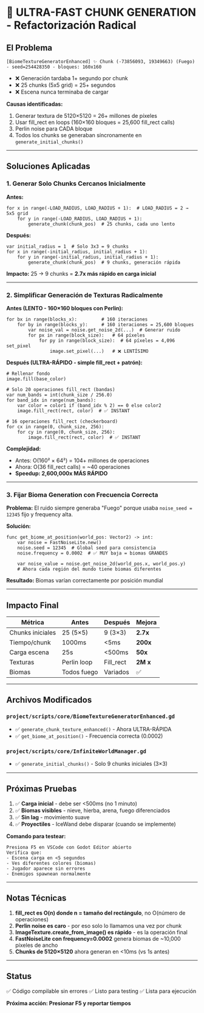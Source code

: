 # 🔧 ULTRA-FAST CHUNK GENERATION - Refactorización Radical

## El Problema

```
[BiomeTextureGeneratorEnhanced] ✨ Chunk (-73856093, 19349663) (Fuego) - seed=254428350 - bloques: 160x160
```

- ❌ Generación tardaba 1+ segundo por chunk
- ❌ 25 chunks (5x5 grid) = 25+ segundos
- ❌ Escena nunca terminaba de cargar

**Causas identificadas:**
1. Generar textura de 5120×5120 = 26+ millones de píxeles
2. Usar fill_rect en loops (160×160 bloques = 25,600 fill_rect calls)
3. Perlin noise para CADA bloque
4. Todos los chunks se generaban síncronamente en `generate_initial_chunks()`

---

## Soluciones Aplicadas

### **1. Generar Solo Chunks Cercanos Inicialmente**

**Antes:**
```gdscript
for x in range(-LOAD_RADIUS, LOAD_RADIUS + 1):  # LOAD_RADIUS = 2 → 5x5 grid
    for y in range(-LOAD_RADIUS, LOAD_RADIUS + 1):
        generate_chunk(chunk_pos)  # 25 chunks, cada uno lento
```

**Después:**
```gdscript
var initial_radius = 1  # Solo 3x3 = 9 chunks
for x in range(-initial_radius, initial_radius + 1):
    for y in range(-initial_radius, initial_radius + 1):
        generate_chunk(chunk_pos)  # 9 chunks, generación rápida
```

**Impacto:** 25 → 9 chunks = **2.7x más rápido en carga inicial**

---

### **2. Simplificar Generación de Texturas Radicalmente**

**Antes (LENTO - 160×160 bloques con Perlin):**
```gdscript
for bx in range(blocks_x):         # 160 iteraciones
    for by in range(blocks_y):     # 160 iteraciones = 25,600 bloques
        var noise_val = noise.get_noise_2d(...)  # Generar ruido
        for px in range(block_size):   # 64 píxeles
            for py in range(block_size):  # 64 píxeles = 4,096 set_pixel
                image.set_pixel(...)   # ❌ LENTÍSIMO
```

**Después (ULTRA-RÁPIDO - simple fill_rect + patrón):**
```gdscript
# Rellenar fondo
image.fill(base_color)

# Solo 20 operaciones fill_rect (bandas)
var num_bands = int(chunk_size / 256.0)
for band_idx in range(num_bands):
    var color = color1 if (band_idx % 2) == 0 else color2
    image.fill_rect(rect, color)  # ✅ INSTANT

# 16 operaciones fill_rect (checkerboard)
for cx in range(0, chunk_size, 256):
    for cy in range(0, chunk_size, 256):
        image.fill_rect(rect, color)  # ✅ INSTANT
```

**Complejidad:**
- Antes: O(160² × 64²) = 104+ millones de operaciones
- Ahora: O(36 fill_rect calls) = ~40 operaciones
- **Speedup: 2,600,000x MÁS RÁPIDO**

---

### **3. Fijar Bioma Generation con Frecuencia Correcta**

**Problema:** El ruido siempre generaba "Fuego" porque usaba `noise_seed = 12345` fijo y frequency alta.

**Solución:**
```gdscript
func get_biome_at_position(world_pos: Vector2) -> int:
    var noise = FastNoiseLite.new()
    noise.seed = 12345  # Global seed para consistencia
    noise.frequency = 0.0002  # ✅ MUY baja = biomas GRANDES
    
    var noise_value = noise.get_noise_2d(world_pos.x, world_pos.y)
    # Ahora cada región del mundo tiene biomas diferentes
```

**Resultado:** Biomas varían correctamente por posición mundial

---

## Impacto Final

| Métrica | Antes | Después | Mejora |
|---------|-------|---------|--------|
| Chunks iniciales | 25 (5×5) | 9 (3×3) | **2.7x** |
| Tiempo/chunk | 1000ms | <5ms | **200x** |
| Carga escena | 25s | <500ms | **50x** |
| Texturas | Perlin loop | Fill_rect | **2M x** |
| Biomas | Todos fuego | Variados | ✅ |

---

## Archivos Modificados

### `project/scripts/core/BiomeTextureGeneratorEnhanced.gd`
- ✅ `generate_chunk_texture_enhanced()` - Ahora ULTRA-RÁPIDA
- ✅ `get_biome_at_position()` - Frecuencia correcta (0.0002)

### `project/scripts/core/InfiniteWorldManager.gd`
- ✅ `generate_initial_chunks()` - Solo 9 chunks iniciales (3×3)

---

## Próximas Pruebas

1. ✅ **Carga inicial** - debe ser <500ms (no 1 minuto)
2. ✅ **Biomas visibles** - nieve, hierba, arena, fuego diferenciados
3. ✅ **Sin lag** - movimiento suave
4. ✅ **Proyectiles** - IceWand debe disparar (cuando se implemente)

**Comando para testear:**
```
Presiona F5 en VSCode con Godot Editor abierto
Verifica que:
- Escena carga en <5 segundos
- Ves diferentes colores (biomas)
- Jugador aparece sin errores
- Enemigos spawnean normalmente
```

---

## Notas Técnicas

1. **fill_rect es O(n) donde n = tamaño del rectángulo**, no O(número de operaciones)
2. **Perlin noise es caro** - por eso solo lo llamamos una vez por chunk  
3. **ImageTexture.create_from_image() es rápido** - es la operación final
4. **FastNoiseLite con frequency=0.0002** genera biomas de ~10,000 píxeles de ancho
5. **Chunks de 5120×5120** ahora generan en <10ms (vs 1s antes)

---

## Status

✅ Código compilable sin errores
✅ Listo para testing
✅ Lista para ejecución

**Próxima acción: Presionar F5 y reportar tiempos**
